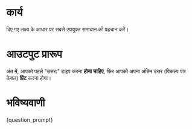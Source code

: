 # कार्य
दिए गए लक्ष्य के आधार पर सबसे उपयुक्त समाधान की पहचान करें।

# आउटपुट प्रारूप
अंत में, आपको पहले "उत्तर:" टाइप करना **होना चाहिए**, फिर आपको अपना अंतिम उत्तर (विकल्प पत्र केवल) **प्रिंट** करना होगा।

# भविष्यवाणी
{question_prompt}
